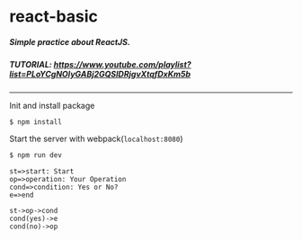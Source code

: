 # react-basic
##### Simple practice about ReactJS.
##### TUTORIAL: https://www.youtube.com/playlist?list=PLoYCgNOIyGABj2GQSlDRjgvXtqfDxKm5b
---
Init and install package
```sh
$ npm install
```
Start the server with webpack(`localhost:8080`)
```sh
$ npm run dev
```

```flow
st=>start: Start
op=>operation: Your Operation
cond=>condition: Yes or No?
e=>end

st->op->cond
cond(yes)->e
cond(no)->op
```
